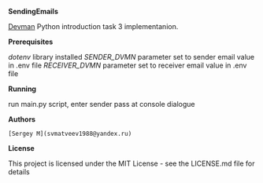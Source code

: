 **SendingEmails**

[Devman](https://dvmn.org/modules/meeting-python/lesson/friend-invitation) Python introduction task 3 implementanion.

**Prerequisites**

*dotenv* library installed
*SENDER_DVMN* parameter set to sender email value in .env file
*RECEIVER_DVMN* parameter set to receiver email value in .env file

**Running**

run main.py script, enter sender pass at console dialogue

**Authors**

    [Sergey M](svmatveev1988@yandex.ru)

**License**

This project is licensed under the MIT License - see the LICENSE.md file for details